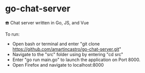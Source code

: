 # go-chat-server
:phone: Chat server written in Go, JS, and Vue

To run:
- Open bash or terminal and enter "git clone https://github.com/amartincastro/go-chat-server.git"
- Navigate to the "src" folder using by entering "cd src"
- Enter "go run main.go" to launch the application on Port 8000. 
- Open Firefox and navigate to localhost:8000
